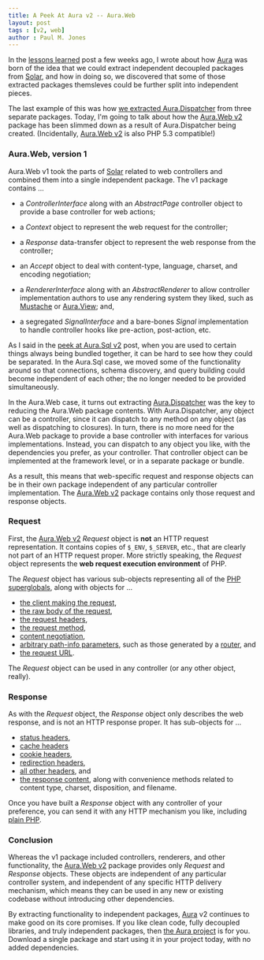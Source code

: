 ```yaml
---
title: A Peek At Aura v2 -- Aura.Web
layout: post
tags : [v2, web]
author : Paul M. Jones
---
```


In the [lessons learned][] post a few weeks ago, I wrote about how [Aura][]
was born of the idea that we could extract independent decoupled packages from
[Solar][], and how in doing so, we discovered that some of those extracted
packages themsleves could be further split into independent pieces.

The last example of this was how [we extracted Aura.Dispatcher][] from three
separate packages. Today, I'm going to talk about how the [Aura.Web v2][]
package has been slimmed down as a result of Aura.Dispatcher being created.
(Incidentally, [Aura.Web v2][] is also PHP 5.3 compatible!)


### Aura.Web, version 1

Aura.Web v1 took the parts of [Solar][] related to web controllers and
combined them into a single independent package. The v1 package contains ...

- a _ControllerInterface_ along with an _AbstractPage_ controller object to
  provide a base controller for web actions;

- a _Context_ object to represent the web request for the controller;

- a _Response_ data-transfer object to represent the web response from the
  controller;

- an _Accept_ object to deal with content-type, language, charset, and
  encoding negotiation;

- a _RendererInterface_ along with an _AbstractRenderer_ to allow controller
  implementation authors to use any rendering system they liked, such as
  [Mustache][] or [Aura.View][]; and,

- a segregated _SignalInterface_ and a bare-bones _Signal_ implementation
  to handle controller hooks like pre-action, post-action, etc.

As I said in the [peek at Aura.Sql v2][] post, when you are used to certain
things always being bundled together, it can be hard to see how they could be
separated. In the Aura.Sql case, we moved some of the functionality around so
that connections, schema discovery, and query building could become
independent of each other; the no longer needed to be provided simultaneously.

In the Aura.Web case, it turns out extracting [Aura.Dispatcher][] was the key
to reducing the Aura.Web package contents. With Aura.Dispatcher, any object
can be a controller, since it can dispatch to any method on any object (as
well as dispatching to closures). In turn, there is no more need for the
Aura.Web package to provide a base controller with interfaces for various
implementations. Instead, you can dispatch to any object you like, with the
dependencies you prefer, as your controller. That controller object can be
implemented at the framework level, or in a separate package or bundle.

As a result, this means that web-specific request and response objects can be
in their own package independent of any particular controller implementation.
The [Aura.Web v2][] package contains only those request and response objects.

### Request

First, the [Aura.Web v2][] _Request_ object is **not** an HTTP request
representation. It contains copies of `$_ENV`, `$_SERVER`, etc., that are
clearly not part of an HTTP request proper. More strictly speaking, the
_Request_ object represents the **web request execution environment** of PHP.

The _Request_ object has various sub-objects representing all of the
[PHP superglobals](https://github.com/auraphp/Aura.Web/blob/2.x/README-REQUEST.md#superglobals),
along with objects for ...

- [the client making the request](https://github.com/auraphp/Aura.Web/blob/2.x/README-REQUEST.md#client),
- [the raw body of the request](https://github.com/auraphp/Aura.Web/blob/2.x/README-REQUEST.md#content),
- [the request headers](https://github.com/auraphp/Aura.Web/blob/2.x/README-REQUEST.md#headers),
- [the request method](https://github.com/auraphp/Aura.Web/blob/2.x/README-REQUEST.md#method),
- [content negotiation](https://github.com/auraphp/Aura.Web/blob/2.x/README-REQUEST.md#accept),
- [arbitrary path-info parameters](https://github.com/auraphp/Aura.Web/blob/2.x/README-REQUEST.md#params),
  such as those generated by a [router][], and
- [the request URL](https://github.com/auraphp/Aura.Web/blob/2.x/README-REQUEST.md#url).

The _Request_ object can be used in any controller (or any other object,
really).


### Response

As with the _Request_ object, the _Response_ object only describes the web
response, and is not an HTTP response proper.  It has sub-objects for ...

- [status headers](https://github.com/auraphp/Aura.Web/blob/2.x/README-RESPONSE.md#status),
- [cache headers](https://github.com/auraphp/Aura.Web/blob/2.x/README-RESPONSE.md#cache)
- [cookie headers](https://github.com/auraphp/Aura.Web/blob/2.x/README-RESPONSE.md#cookies),
- [redirection headers](https://github.com/auraphp/Aura.Web/blob/2.x/README-RESPONSE.md#redirect),
- [all other headers](https://github.com/auraphp/Aura.Web/blob/2.x/README-RESPONSE.md#headers), and
- [the response content](https://github.com/auraphp/Aura.Web/blob/2.x/README-RESPONSE.md#content),
  along with convenience methods related to content type, charset, disposition, and filename.

Once you have built a _Response_ object with any controller of your
preference, you can send it with any HTTP mechanism you like, including
[plain PHP](https://github.com/auraphp/Aura.Web/blob/2.x/README-RESPONSE.md#sending-the-response).


### Conclusion

Whereas the v1 package included controllers, renderers, and other
functionality, the [Aura.Web v2][] package provides only _Request_ and
_Response_ objects. These objects are independent of any particular controller
system, and independent of any specific HTTP delivery mechanism, which means
they can be used in any new or existing codebase without introducing other
dependencies.

By extracting functionality to independent packages, [Aura][] v2 continues to
make good on its core promises. If you like clean code, fully decoupled
libraries, and truly independent packages, then [the Aura project][Aura] is
for you. Download a single package and start using it in your project today,
with no added dependencies.


[Aura.Dispatcher]: https://github.com/auraphp/Aura.Dispatcher
[Aura.Web v2]: https://github.com/auraphp/Aura.Web/tree/2.x
[Aura.Web]: http://github.com/auraphp/Aura.Web
[Aura]: http://auraphp.com
[Solar]: http://solarphp.com
[full description]: https://github.com/auraphp/Aura.Dispatcher#refactoring-to-architecture-changes
[lessons learned]: http://auraphp.com/blog/2013/09/30/lessons-learned/
[peek at Aura.Sql v2]: http://auraphp.com/blog/2013/10/21/aura-sql-v2-extended-pdo/
[router]: http://github.com/auraphp/Aura.Router
[we extracted Aura.Dispatcher]: http://auraphp.com/blog/2013/11/04/aura-v2-dispatcher/
[Aura.View]: https://github.com/auraphp/Aura.View
[Mustache]: https://github.com/bobthecow/mustache.php
